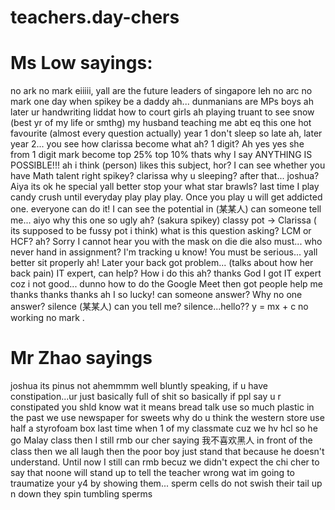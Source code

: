 # teachers.day-chers
# Ms Low sayings:
no ark no mark
eiiiii, yall are the future leaders of singapore leh
no arc no mark
one day when spikey be a daddy ah...
dunmanians are MPs
boys ah later ur handwriting liddat how to court girls ah 
playing truant to see snow (best yr of my life or smthg)
my husband teaching me abt eq
this one hot favourite (almost every question actually)
year 1 don't sleep so late ah, later year 2...
you see how clarissa become what ah? 1 digit? Ah yes yes she from 1 digit mark become top 25% top 10% thats why I say ANYTHING IS POSSIBLE!!!
ah i think (person) likes this subject, hor?
I can see whether you have Math talent
right spikey?
clarissa why u sleeping? after that... joshua? Aiya its ok he special
yall better stop your what star brawls?
last time I play candy crush until everyday play play play. Once you play u will get addicted one.
everyone can do it! I can see the potential in (某某人)
can someone tell me...
aiyo why this one so ugly ah? (sakura spikey)
classy pot -> Clarissa ( its supposed to be fussy pot i think)
what is this question asking? LCM or HCF?
ah? Sorry I cannot hear you with the mask on
die die also must...
who never hand in assignment? I'm tracking u know! You must be serious...
yall better sit properly ah! Later your back got problem... (talks about how her back pain)
IT expert, can help? How i do this ah?
thanks God I got IT expert coz i not good... dunno how to do the Google Meet then got people help me thanks thanks thanks ah I so lucky!
can someone answer? Why no one answer?
silence
(某某人) can you tell me?
silence...hello??
y = mx + c
no working no mark
.

# Mr Zhao sayings 
joshua its pinus not ahemmmm
well bluntly speaking, if u have constipation...ur just basically full of shit
so basically if ppl say u r constipated you shld know wat it means
bread talk use so much plastic 
in the past we use newspaper for sweets
why do u think the western store use half a styrofoam box
last time when 1 of my classmate cuz we hv hcl so he go Malay class then I still rmb our cher saying 我不喜欢黑人 in front of the class then we all laugh then the poor boy just stand that because he doesn't understand. Until now I still can rmb becuz we didn't expect the chi cher to say that
noone will stand up to tell the teacher wrong wat
im going to traumatize your y4 by showing them...
sperm cells do not swish their tail up n down they spin
tumbling sperms
